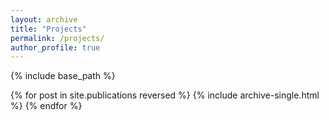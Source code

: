 ```yaml
---
layout: archive
title: "Projects"
permalink: /projects/
author_profile: true
---
```


{% include base_path %}

{% for post in site.publications reversed %}
  {% include archive-single.html %}
{% endfor %}
